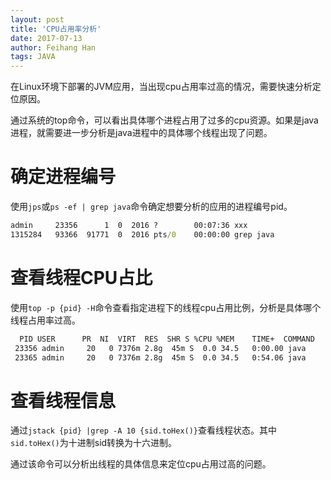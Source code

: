 ```yaml
---
layout: post
title: 'CPU占用率分析'
date: 2017-07-13
author: Feihang Han
tags: JAVA
---
```


在Linux环境下部署的JVM应用，当出现cpu占用率过高的情况，需要快速分析定位原因。

通过系统的top命令，可以看出具体哪个进程占用了过多的cpu资源。如果是java进程，就需要进一步分析是java进程中的具体哪个线程出现了问题。

# 确定进程编号

使用```jps```或```ps -ef | grep java```命令确定想要分析的应用的进程编号pid。

```cmd
admin     23356      1  0  2016 ?        00:07:36 xxx
1315284   93366  91771  0  2016 pts/0    00:00:00 grep java
```
# 查看线程CPU占比

使用```top -p {pid} -H```命令查看指定进程下的线程cpu占用比例，分析是具体哪个线程占用率过高。

```cmd
  PID USER      PR  NI  VIRT  RES  SHR S %CPU %MEM    TIME+  COMMAND
 23356 admin     20   0 7376m 2.8g  45m S  0.0 34.5   0:00.00 java
 23365 admin     20   0 7376m 2.8g  45m S  0.0 34.5   0:54.06 java
```

# 查看线程信息

通过```jstack {pid} |grep -A 10 {sid.toHex()}```查看线程状态。其中```sid.toHex()```为十进制sid转换为十六进制。

通过该命令可以分析出线程的具体信息来定位cpu占用过高的问题。